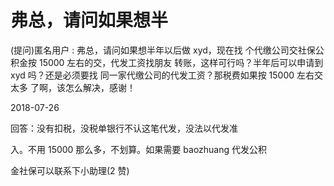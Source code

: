 # 弗总，请问如果想半

(提问)匿名用户 : 弗总，请问如果想半年以后做 xyd，现在找 个代缴公司交社保公积金按 15000 左右的交，代发工资找朋友 转账，这样可行吗？半年后可以申请到 xyd 吗？还是必须要找 同一家代缴公司的代发工资？那税费如果按 15000 左右交太多 了啊，该怎么解决，感谢！

2018-07-26

回答：没有扣税，没税单银行不认这笔代发，没法以代发准

入。不用 15000 那么多，不划算。如果需要 baozhuang 代发公积

金社保可以联系下小助理(2 赞)
